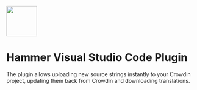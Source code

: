 
[<p align="left"><img src="https://github.com/olachat/hammer/blob/main/icon.png" dwidth="80" height="80" align="center"/></p>](https://marketplace.visualstudio.com/items?itemName=zhileichen.hammer)

# Hammer Visual Studio Code Plugin 

The plugin allows uploading new source strings instantly to your Crowdin project, updating them back from Crowdin and downloading translations.
